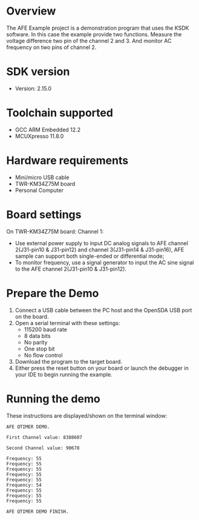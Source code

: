 Overview
========
The AFE Example project is a demonstration program that uses the KSDK software.
In this case the example provide two functions. Measure the voltage difference two pin of the
channel 2 and 3. And monitor AC frequency on two pins of channel 2.


SDK version
===========
- Version: 2.15.0

Toolchain supported
===================
- GCC ARM Embedded  12.2
- MCUXpresso  11.8.0

Hardware requirements
=====================
- Mini/micro USB cable
- TWR-KM34Z75M board
- Personal Computer

Board settings
==============
On TWR-KM34Z75M board:
Channel 1:
- Use external power supply to input DC analog signals to AFE channel 2(J31-pin10 & J31-pin12)
and channel 3(J31-pin14 & J31-pin16), AFE sample can support both single-ended or differential mode;
- To monitor frequency, use a signal generator to input the AC sine signal to the
AFE channel 2(J31-pin10 & J31-pin12).

Prepare the Demo
================
1. Connect a USB cable between the PC host and the OpenSDA USB port on the board.
2. Open a serial terminal with these settings:
    - 115200 baud rate
    - 8 data bits
    - No parity
    - One stop bit
    - No flow control
3. Download the program to the target board.
4. Either press the reset button on your board or launch the debugger in your IDE to begin running the example.

Running the demo
================
These instructions are displayed/shown on the terminal window:

~~~~~~~~~~~~~~~~~~~~~~~
AFE QTIMER DEMO.

First Channel value: 8388607

Second Channel value: 90678

Frequency: 55
Frequency: 55
Frequency: 55
Frequency: 55
Frequency: 55
Frequency: 54
Frequency: 55
Frequency: 55
Frequency: 55

AFE QTIMER DEMO FINISH.
~~~~~~~~~~~~~~~~~~~~~~~

